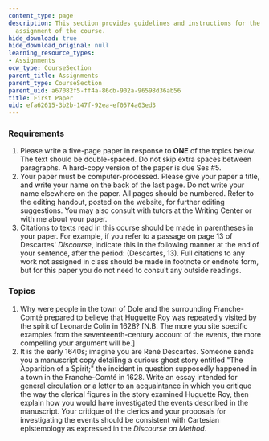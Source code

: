 ```yaml
---
content_type: page
description: This section provides guidelines and instructions for the first writing
  assignment of the course.
hide_download: true
hide_download_original: null
learning_resource_types:
- Assignments
ocw_type: CourseSection
parent_title: Assignments
parent_type: CourseSection
parent_uid: a67082f5-ff4a-86cb-902a-96598d36ab56
title: First Paper
uid: efa62615-3b2b-147f-92ea-ef0574a03ed3
---
```


### Requirements

1.  Please write a five-page paper in response to **ONE** of the topics below. The text should be double-spaced. Do not skip extra spaces between paragraphs. A hard-copy version of the paper is due Ses #5.
2.  Your paper must be computer-processed. Please give your paper a title, and write your name on the back of the last page. Do not write your name elsewhere on the paper. All pages should be numbered. Refer to the editing handout, posted on the website, for further editing suggestions. You may also consult with tutors at the Writing Center or with me about your paper.
3.  Citations to texts read in this course should be made in parentheses in your paper. For example, if you refer to a passage on page 13 of Descartes' _Discourse_, indicate this in the following manner at the end of your sentence, after the period: (Descartes, 13). Full citations to any work not assigned in class should be made in footnote or endnote form, but for this paper you do not need to consult any outside readings.

### Topics

1.  Why were people in the town of Dole and the surrounding Franche-Comté prepared to believe that Huguette Roy was repeatedly visited by the spirit of Leonarde Colin in 1628? \[N.B. The more you site specific examples from the seventeenth-century account of the events, the more compelling your argument will be.\]
2.  It is the early 1640s; imagine you are René Descartes. Someone sends you a manuscript copy detailing a curious ghost story entitled "The Apparition of a Spirit;" the incident in question supposedly happened in a town in the Franche-Comté in 1628. Write an essay intended for general circulation or a letter to an acquaintance in which you critique the way the clerical figures in the story examined Huguette Roy, then explain how you would have investigated the events described in the manuscript. Your critique of the clerics and your proposals for investigating the events should be consistent with Cartesian epistemology as expressed in the _Discourse on Method_.
